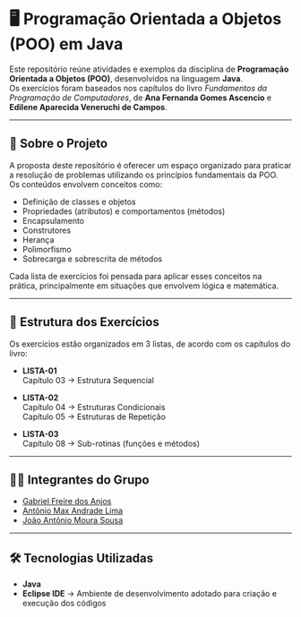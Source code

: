 # 🖥️ Programação Orientada a Objetos (POO) em Java

Este repositório reúne atividades e exemplos da disciplina de **Programação Orientada a Objetos (POO)**, desenvolvidos na linguagem **Java**.  
Os exercícios foram baseados nos capítulos do livro *Fundamentos da Programação de Computadores*, de **Ana Fernanda Gomes Ascencio** e **Edilene Aparecida Veneruchi de Campos**.

---

## 📘 Sobre o Projeto
A proposta deste repositório é oferecer um espaço organizado para praticar a resolução de problemas utilizando os princípios fundamentais da POO.  
Os conteúdos envolvem conceitos como:

- Definição de classes e objetos  
- Propriedades (atributos) e comportamentos (métodos)  
- Encapsulamento  
- Construtores  
- Herança  
- Polimorfismo  
- Sobrecarga e sobrescrita de métodos  

Cada lista de exercícios foi pensada para aplicar esses conceitos na prática, principalmente em situações que envolvem lógica e matemática.

---

## 📂 Estrutura dos Exercícios
Os exercícios estão organizados em 3 listas, de acordo com os capítulos do livro:

- **LISTA-01**  
  Capítulo 03 → Estrutura Sequencial  

- **LISTA-02**  
  Capítulo 04 → Estruturas Condicionais  
  Capítulo 05 → Estruturas de Repetição  

- **LISTA-03**  
  Capítulo 08 → Sub-rotinas (funções e métodos)  

---

## 👩‍💻 Integrantes do Grupo
- [Gabriel Freire dos Anjos](https://github.com/gabrielfr7) 
- [Antônio Max Andrade Lima](https://github.com/maxlima13)
- [João Antônio Moura Sousa](https://github.com/SrKkxz)

---

## 🛠️ Tecnologias Utilizadas
- **Java**  
- **Eclipse IDE** → Ambiente de desenvolvimento adotado para criação e execução dos códigos  

